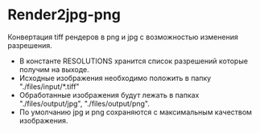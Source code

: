 # Render2jpg-png
 Конвертация tiff рендеров в png и jpg с возможностью изменения разрешения.

- В константе RESOLUTIONS хранится список разрешений которые получим на выходе.
- Исходные изображения необходимо положить в папку "./files/input/*.tiff"
- Обработанные изображения будут лежать в папках "./files/output/jpg", "./files/output/png".
- По умолчанию jpg и png сохраняются с максимальным качеством изображения.
